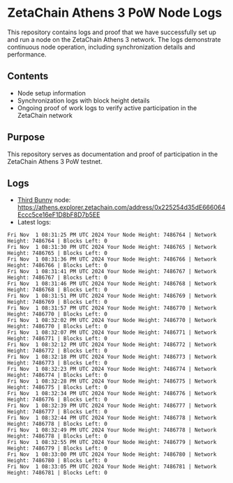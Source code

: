 # ZetaChain Athens 3 PoW Node Logs
This repository contains logs and proof that we have successfully set up and run a node on the ZetaChain Athens 3 network. The logs demonstrate continuous node operation, including synchronization details and performance.

## Contents
- Node setup information
- Synchronization logs with block height details
- Ongoing proof of work logs to verify active participation in the ZetaChain network

## Purpose
This repository serves as documentation and proof of participation in the ZetaChain Athens 3 PoW testnet.

## Logs

- [Third Bunny](https://thirdbunny.xyz/) node: https://athens.explorer.zetachain.com/address/0x225254d35dE666064Eccc5ce16eF1D8bF8D7b5EE
- Latest logs:
```
Fri Nov  1 08:31:25 PM UTC 2024 Your Node Height: 7486764 | Network Height: 7486764 | Blocks Left: 0
Fri Nov  1 08:31:30 PM UTC 2024 Your Node Height: 7486765 | Network Height: 7486765 | Blocks Left: 0
Fri Nov  1 08:31:36 PM UTC 2024 Your Node Height: 7486766 | Network Height: 7486766 | Blocks Left: 0
Fri Nov  1 08:31:41 PM UTC 2024 Your Node Height: 7486767 | Network Height: 7486767 | Blocks Left: 0
Fri Nov  1 08:31:46 PM UTC 2024 Your Node Height: 7486768 | Network Height: 7486768 | Blocks Left: 0
Fri Nov  1 08:31:51 PM UTC 2024 Your Node Height: 7486769 | Network Height: 7486769 | Blocks Left: 0
Fri Nov  1 08:31:57 PM UTC 2024 Your Node Height: 7486770 | Network Height: 7486770 | Blocks Left: 0
Fri Nov  1 08:32:02 PM UTC 2024 Your Node Height: 7486770 | Network Height: 7486770 | Blocks Left: 0
Fri Nov  1 08:32:07 PM UTC 2024 Your Node Height: 7486771 | Network Height: 7486771 | Blocks Left: 0
Fri Nov  1 08:32:12 PM UTC 2024 Your Node Height: 7486772 | Network Height: 7486772 | Blocks Left: 0
Fri Nov  1 08:32:18 PM UTC 2024 Your Node Height: 7486773 | Network Height: 7486773 | Blocks Left: 0
Fri Nov  1 08:32:23 PM UTC 2024 Your Node Height: 7486774 | Network Height: 7486774 | Blocks Left: 0
Fri Nov  1 08:32:28 PM UTC 2024 Your Node Height: 7486775 | Network Height: 7486775 | Blocks Left: 0
Fri Nov  1 08:32:34 PM UTC 2024 Your Node Height: 7486776 | Network Height: 7486776 | Blocks Left: 0
Fri Nov  1 08:32:39 PM UTC 2024 Your Node Height: 7486777 | Network Height: 7486777 | Blocks Left: 0
Fri Nov  1 08:32:44 PM UTC 2024 Your Node Height: 7486778 | Network Height: 7486778 | Blocks Left: 0
Fri Nov  1 08:32:49 PM UTC 2024 Your Node Height: 7486778 | Network Height: 7486778 | Blocks Left: 0
Fri Nov  1 08:32:55 PM UTC 2024 Your Node Height: 7486779 | Network Height: 7486779 | Blocks Left: 0
Fri Nov  1 08:33:00 PM UTC 2024 Your Node Height: 7486780 | Network Height: 7486780 | Blocks Left: 0
Fri Nov  1 08:33:05 PM UTC 2024 Your Node Height: 7486781 | Network Height: 7486781 | Blocks Left: 0
```

